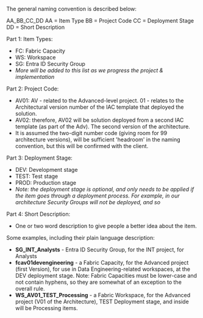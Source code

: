 The general naming convention is described below:

AA_BB_CC_DD
AA = Item Type
BB = Project Code
CC = Deployment Stage
DD = Short Description

Part 1: Item Types:

- FC: Fabric Capacity
- WS: Workspace
- SG: Entra ID Security Group
- _More will be added to this list as we progress the project & implementation_

Part 2: Project Code:

- AV01: AV - related to the Advanced-level project. 01 - relates to the Architectural version number of the IAC template that deployed the solution.
- AV02: therefore, AV02 will be solution deployed from a second IAC template (as part of the Adv). The second version of the architecture.
- It is assumed the two-digit number code (giving room for 99 architecture versions), will be sufficient 'headroom' in the naming convention, but this will be confirmed with the client.

Part 3: Deployment Stage:

- DEV: Development stage
- TEST: Test stage
- PROD: Production stage
- _Note: the deployment stage is optional, and only needs to be applied if the item goes through a deployment process. For example, in our architecture Security Groups will not be deployed, and so_

Part 4: Short Description:

- One or two word description to give people a better idea about the item.

Some examples, including their plain language description:

- **SG_INT_Analysts** - Entra ID Security Group, for the INT project, for Analysts
- **fcav01devengineering** - a Fabric Capacity, for the Advanced project (first Version), for use in Data Engineering-related workspaces, at the DEV deployment stage. Note: Fabric Capacities must be lower-case and not contain hyphens, so they are somewhat of an exception to the overall rule.
- **WS_AV01_TEST_Processing** - a Fabric Workspace, for the Advanced project (V01 of the Architecture), TEST Deployment stage, and inside will be Processing items.